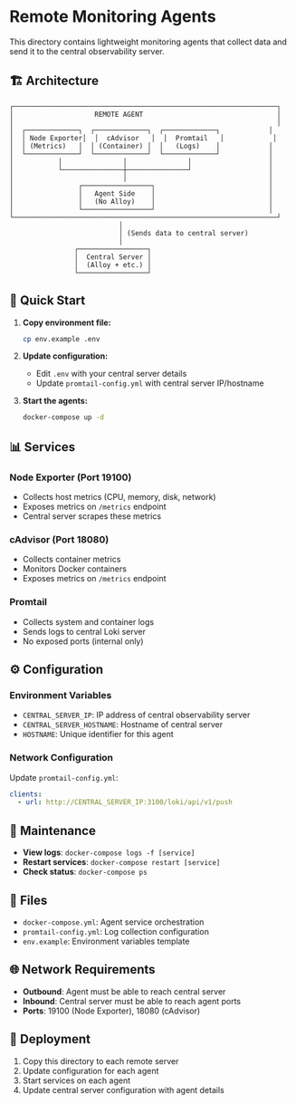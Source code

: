 # Remote Monitoring Agents

This directory contains lightweight monitoring agents that collect data and send it to the central observability server.

## 🏗️ Architecture

```
┌─────────────────────────────────────────────────────────────────┐
│                    REMOTE AGENT                                 │
│                                                                 │
│  ┌─────────────┐  ┌─────────────┐  ┌─────────────┐            │
│  │ Node Exporter│  │  cAdvisor   │  │  Promtail   │            │
│  │ (Metrics)   │  │ (Container) │  │   (Logs)    │            │
│  └─────────────┘  └─────────────┘  └─────────────┘            │
│           │               │               │                   │
│           └───────────────┼───────────────┘                   │
│                           │                                   │
│                ┌─────────────────┐                            │
│                │   Agent Side    │                            │
│                │   (No Alloy)    │                            │
│                └─────────────────┘                            │
└─────────────────────────────────────────────────────────────────┘
                           │
                           │ (Sends data to central server)
                           │
                ┌─────────────────┐
                │  Central Server │
                │  (Alloy + etc.) │
                └─────────────────┘
```

## 🚀 Quick Start

1. **Copy environment file:**
   ```bash
   cp env.example .env
   ```

2. **Update configuration:**
   - Edit `.env` with your central server details
   - Update `promtail-config.yml` with central server IP/hostname

3. **Start the agents:**
   ```bash
   docker-compose up -d
   ```

## 📊 Services

### Node Exporter (Port 19100)
- Collects host metrics (CPU, memory, disk, network)
- Exposes metrics on `/metrics` endpoint
- Central server scrapes these metrics

### cAdvisor (Port 18080)
- Collects container metrics
- Monitors Docker containers
- Exposes metrics on `/metrics` endpoint

### Promtail
- Collects system and container logs
- Sends logs to central Loki server
- No exposed ports (internal only)

## ⚙️ Configuration

### Environment Variables
- `CENTRAL_SERVER_IP`: IP address of central observability server
- `CENTRAL_SERVER_HOSTNAME`: Hostname of central server
- `HOSTNAME`: Unique identifier for this agent

### Network Configuration
Update `promtail-config.yml`:
```yaml
clients:
  - url: http://CENTRAL_SERVER_IP:3100/loki/api/v1/push
```

## 🔧 Maintenance

- **View logs**: `docker-compose logs -f [service]`
- **Restart services**: `docker-compose restart [service]`
- **Check status**: `docker-compose ps`

## 📁 Files

- `docker-compose.yml`: Agent service orchestration
- `promtail-config.yml`: Log collection configuration
- `env.example`: Environment variables template

## 🌐 Network Requirements

- **Outbound**: Agent must be able to reach central server
- **Inbound**: Central server must be able to reach agent ports
- **Ports**: 19100 (Node Exporter), 18080 (cAdvisor)

## 🔄 Deployment

1. Copy this directory to each remote server
2. Update configuration for each agent
3. Start services on each agent
4. Update central server configuration with agent details

